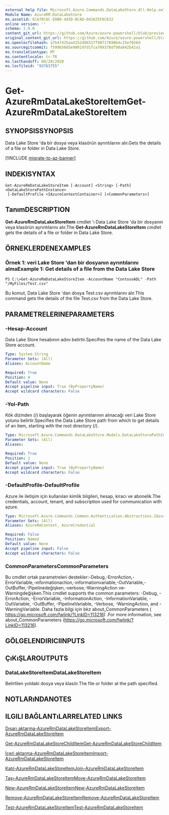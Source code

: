 ```yaml
---
external help file: Microsoft.Azure.Commands.DataLakeStore.dll-Help.xml
Module Name: AzureRM.DataLakeStore
ms.assetid: ECA70C6C-E0B0-445D-BCAD-041625FAC632
online version: ''
schema: 2.0.0
content_git_url: https://github.com/Azure/azure-powershell/blob/preview/src/ResourceManager/DataLakeStore/Commands.DataLakeStore/help/Get-AzureRmDataLakeStoreItem.md
original_content_git_url: https://github.com/Azure/azure-powershell/blob/preview/src/ResourceManager/DataLakeStore/Commands.DataLakeStore/help/Get-AzureRmDataLakeStoreItem.md
ms.openlocfilehash: a7b47425aad152d8851ff90717698b4c25ef026d
ms.sourcegitcommit: f599b50d5e980197d1fca769378df90a842b42a1
ms.translationtype: MT
ms.contentlocale: tr-TR
ms.lasthandoff: 08/20/2020
ms.locfileid: "93763755"
---
```

# <span data-ttu-id="737ca-101">Get-AzureRmDataLakeStoreItem</span><span class="sxs-lookup"><span data-stu-id="737ca-101">Get-AzureRmDataLakeStoreItem</span></span>

## <span data-ttu-id="737ca-102">SYNOPSIS</span><span class="sxs-lookup"><span data-stu-id="737ca-102">SYNOPSIS</span></span>
<span data-ttu-id="737ca-103">Data Lake Store 'da bir dosya veya klasörün ayrıntılarını alır.</span><span class="sxs-lookup"><span data-stu-id="737ca-103">Gets the details of a file or folder in Data Lake Store.</span></span>

[!INCLUDE [migrate-to-az-banner](../../includes/migrate-to-az-banner.md)]

## <span data-ttu-id="737ca-104">INDEKI</span><span class="sxs-lookup"><span data-stu-id="737ca-104">SYNTAX</span></span>

```
Get-AzureRmDataLakeStoreItem [-Account] <String> [-Path] <DataLakeStorePathInstance>
 [-DefaultProfile <IAzureContextContainer>] [<CommonParameters>]
```

## <span data-ttu-id="737ca-105">Tanım</span><span class="sxs-lookup"><span data-stu-id="737ca-105">DESCRIPTION</span></span>
<span data-ttu-id="737ca-106">**Get-AzureRmDataLakeStoreItem** cmdlet 'ı Data Lake Store 'da bir dosyanın veya klasörün ayrıntılarını alır.</span><span class="sxs-lookup"><span data-stu-id="737ca-106">The **Get-AzureRmDataLakeStoreItem** cmdlet gets the details of a file or folder in Data Lake Store.</span></span>

## <span data-ttu-id="737ca-107">ÖRNEKLERDEN</span><span class="sxs-lookup"><span data-stu-id="737ca-107">EXAMPLES</span></span>

### <span data-ttu-id="737ca-108">Örnek 1: veri Lake Store 'dan bir dosyanın ayrıntılarını alma</span><span class="sxs-lookup"><span data-stu-id="737ca-108">Example 1: Get details of a file from the Data Lake Store</span></span>
```
PS C:\>Get-AzureRmDataLakeStoreItem -AccountName "ContosoADL" -Path "/MyFiles/Test.csv"
```

<span data-ttu-id="737ca-109">Bu komut, Data Lake Store 'dan dosya Test.csv ayrıntılarını alır.</span><span class="sxs-lookup"><span data-stu-id="737ca-109">This command gets the details of the file Test.csv from the Data Lake Store.</span></span>

## <span data-ttu-id="737ca-110">PARAMETRELERINE</span><span class="sxs-lookup"><span data-stu-id="737ca-110">PARAMETERS</span></span>

### <span data-ttu-id="737ca-111">-Hesap</span><span class="sxs-lookup"><span data-stu-id="737ca-111">-Account</span></span>
<span data-ttu-id="737ca-112">Data Lake Store hesabının adını belirtir.</span><span class="sxs-lookup"><span data-stu-id="737ca-112">Specifies the name of the Data Lake Store account.</span></span>

```yaml
Type: System.String
Parameter Sets: (All)
Aliases: AccountName

Required: True
Position: 0
Default value: None
Accept pipeline input: True (ByPropertyName)
Accept wildcard characters: False
```

### <span data-ttu-id="737ca-113">-Yol</span><span class="sxs-lookup"><span data-stu-id="737ca-113">-Path</span></span>
<span data-ttu-id="737ca-114">Kök dizinden (/) başlayarak öğenin ayrıntılarının alınacağı veri Lake Store yolunu belirtir.</span><span class="sxs-lookup"><span data-stu-id="737ca-114">Specifies the Data Lake Store path from which to get details of an item, starting with the root directory (/).</span></span>

```yaml
Type: Microsoft.Azure.Commands.DataLakeStore.Models.DataLakeStorePathInstance
Parameter Sets: (All)
Aliases: 

Required: True
Position: 1
Default value: None
Accept pipeline input: True (ByPropertyName)
Accept wildcard characters: False
```

### <span data-ttu-id="737ca-115">-DefaultProfile</span><span class="sxs-lookup"><span data-stu-id="737ca-115">-DefaultProfile</span></span>
<span data-ttu-id="737ca-116">Azure ile iletişim için kullanılan kimlik bilgileri, hesap, kiracı ve abonelik.</span><span class="sxs-lookup"><span data-stu-id="737ca-116">The credentials, account, tenant, and subscription used for communication with azure.</span></span>

```yaml
Type: Microsoft.Azure.Commands.Common.Authentication.Abstractions.IAzureContextContainer
Parameter Sets: (All)
Aliases: AzureRmContext, AzureCredential

Required: False
Position: Named
Default value: None
Accept pipeline input: False
Accept wildcard characters: False
```

### <span data-ttu-id="737ca-117">CommonParameters</span><span class="sxs-lookup"><span data-stu-id="737ca-117">CommonParameters</span></span>
<span data-ttu-id="737ca-118">Bu cmdlet ortak parametreleri destekler:-Debug,-ErrorAction,-ErrorVariable,-ınformationaction,-ınformationvariable,-OutVariable,-OutBuffer,-Pipelinedeğişken,-verbose,-WarningAction ve-Warningdeğişken.</span><span class="sxs-lookup"><span data-stu-id="737ca-118">This cmdlet supports the common parameters: -Debug, -ErrorAction, -ErrorVariable, -InformationAction, -InformationVariable, -OutVariable, -OutBuffer, -PipelineVariable, -Verbose, -WarningAction, and -WarningVariable.</span></span> <span data-ttu-id="737ca-119">Daha fazla bilgi için bkz about_CommonParameters ( https://go.microsoft.com/fwlink/?LinkID=113216) .</span><span class="sxs-lookup"><span data-stu-id="737ca-119">For more information, see about_CommonParameters (https://go.microsoft.com/fwlink/?LinkID=113216).</span></span>

## <span data-ttu-id="737ca-120">GÖLGELENDIRICI</span><span class="sxs-lookup"><span data-stu-id="737ca-120">INPUTS</span></span>

## <span data-ttu-id="737ca-121">ÇıKıŞLAR</span><span class="sxs-lookup"><span data-stu-id="737ca-121">OUTPUTS</span></span>

### <span data-ttu-id="737ca-122">DataLakeStoreItem</span><span class="sxs-lookup"><span data-stu-id="737ca-122">DataLakeStoreItem</span></span>
<span data-ttu-id="737ca-123">Belirtilen yoldaki dosya veya klasör.</span><span class="sxs-lookup"><span data-stu-id="737ca-123">The file or folder at the path specified.</span></span>

## <span data-ttu-id="737ca-124">NOTLARıNDA</span><span class="sxs-lookup"><span data-stu-id="737ca-124">NOTES</span></span>

## <span data-ttu-id="737ca-125">ILGILI BAĞLANTıLAR</span><span class="sxs-lookup"><span data-stu-id="737ca-125">RELATED LINKS</span></span>

[<span data-ttu-id="737ca-126">Dışarı aktarma-AzureRmDataLakeStoreItem</span><span class="sxs-lookup"><span data-stu-id="737ca-126">Export-AzureRmDataLakeStoreItem</span></span>](./Export-AzureRmDataLakeStoreItem.md)

[<span data-ttu-id="737ca-127">Get-AzureRmDataLakeStoreChildItem</span><span class="sxs-lookup"><span data-stu-id="737ca-127">Get-AzureRmDataLakeStoreChildItem</span></span>](./Get-AzureRmDataLakeStoreChildItem.md)

[<span data-ttu-id="737ca-128">İçeri aktarma-AzureRmDataLakeStoreItem</span><span class="sxs-lookup"><span data-stu-id="737ca-128">Import-AzureRmDataLakeStoreItem</span></span>](./Import-AzureRmDataLakeStoreItem.md)

[<span data-ttu-id="737ca-129">Katıl-AzureRmDataLakeStoreItem</span><span class="sxs-lookup"><span data-stu-id="737ca-129">Join-AzureRmDataLakeStoreItem</span></span>](./Join-AzureRmDataLakeStoreItem.md)

[<span data-ttu-id="737ca-130">Taşı-AzureRmDataLakeStoreItem</span><span class="sxs-lookup"><span data-stu-id="737ca-130">Move-AzureRmDataLakeStoreItem</span></span>](./Move-AzureRmDataLakeStoreItem.md)

[<span data-ttu-id="737ca-131">New-AzureRmDataLakeStoreItem</span><span class="sxs-lookup"><span data-stu-id="737ca-131">New-AzureRmDataLakeStoreItem</span></span>](./New-AzureRmDataLakeStoreItem.md)

[<span data-ttu-id="737ca-132">Remove-AzureRmDataLakeStoreItem</span><span class="sxs-lookup"><span data-stu-id="737ca-132">Remove-AzureRmDataLakeStoreItem</span></span>](./Remove-AzureRmDataLakeStoreItem.md)

[<span data-ttu-id="737ca-133">Test-AzureRmDataLakeStoreItem</span><span class="sxs-lookup"><span data-stu-id="737ca-133">Test-AzureRmDataLakeStoreItem</span></span>](./Test-AzureRmDataLakeStoreItem.md)


